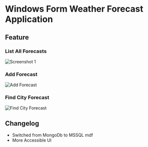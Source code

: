 # Windows Form Weather Forecast Application

## Feature

### List All Forecasts
![Screenshot 1](https://res.cloudinary.com/tumi/image/upload/v1554891525/ListAll.png)

### Add Forecast
![Add Forecast](https://res.cloudinary.com/tumi/image/upload/v1554891538/AddNew.png)

### Find City Forecast
![Find City Forecast](https://res.cloudinary.com/tumi/image/upload/v1554891398/SearchCity.jpg)

## Changelog
 * Switched from MongoDb to MSSQL mdf
 * More Accessible UI
